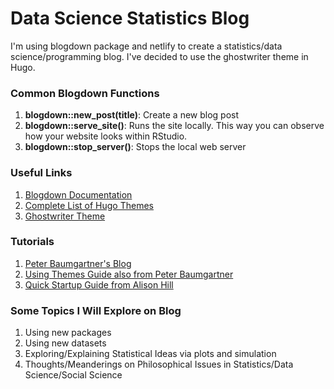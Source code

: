 # Data Science Statistics Blog

I'm using blogdown package and netlify to create a statistics/data science/programming blog.  I've decided to use the ghostwriter theme in Hugo. 


### Common Blogdown Functions
1. **blogdown::new_post(title)**: Create a new blog post
2. **blogdown::serve_site()**: Runs the site locally.  This way you can observe how your website looks within RStudio. 
3. **blogdown::stop_server()**: Stops the local web server 


### Useful Links
1. [Blogdown Documentation](https://bookdown.org/yihui/blogdown/)
2. [Complete List of Hugo Themes](https://themes.gohugo.io/)
3. [Ghostwriter Theme](https://github.com/jbub/ghostwriter)

### Tutorials
1. [Peter Baumgartner's Blog](https://test-staticman.netlify.app/tutorial/)
2. [Using Themes Guide also from Peter Baumgartner](https://portfolio.peter-baumgartner.net/2018/07/19/blogdown-using-themes/)
3. [Quick Startup Guide from Alison Hill](https://alison.rbind.io/post/2017-06-12-up-and-running-with-blogdown/)


### Some Topics I Will Explore on Blog
1. Using new packages
2. Using new datasets
3. Exploring/Explaining Statistical Ideas via plots and simulation
4. Thoughts/Meanderings on Philosophical Issues in Statistics/Data Science/Social Science 



